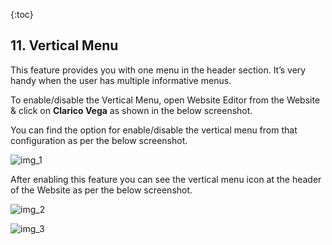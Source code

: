 {:toc}

## 11. Vertical Menu
This feature provides you with one menu in the header section. It’s very handy when the user has multiple informative menus.

To enable/disable the Vertical Menu, open Website Editor from the Website & click on **Clarico Vega** as shown in the below screenshot. 

You can find the option for enable/disable the vertical menu from that configuration as per the below screenshot.

![img_1](section_11/images/1.png)

After enabling this feature you can see the vertical menu icon at the header of the Website as per the below screenshot.

![img_2](section_11/images/2.png)

![img_3](section_11/images/3.png)